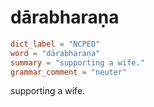 # dārabharaṇa

``` toml
dict_label = "NCPED"
word = "dārabharaṇa"
summary = "supporting a wife."
grammar_comment = "neuter"
```

supporting a wife.

